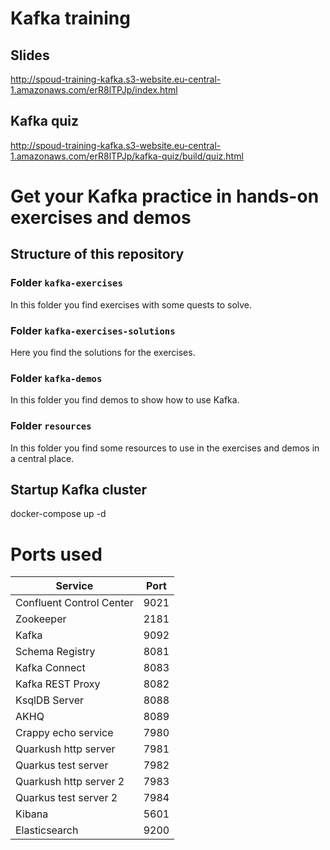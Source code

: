 # Kafka training

## Slides

http://spoud-training-kafka.s3-website.eu-central-1.amazonaws.com/erR8lTPJp/index.html

## Kafka quiz

http://spoud-training-kafka.s3-website.eu-central-1.amazonaws.com/erR8lTPJp/kafka-quiz/build/quiz.html

# Get your Kafka practice in hands-on exercises and demos

## Structure of this repository

### Folder `kafka-exercises`

In this folder you find exercises with some quests to solve.

### Folder `kafka-exercises-solutions`

Here you find the solutions for the exercises.

### Folder `kafka-demos`

In this folder you find demos to show how to use Kafka.

### Folder `resources`

In this folder you find some resources to use in the exercises and demos in a central place.


## Startup Kafka cluster

docker-compose up -d 

# Ports used

| Service                  | Port |
|--------------------------|------|
| Confluent Control Center | 9021 |
| Zookeeper                | 2181 |
| Kafka                    | 9092 |
| Schema Registry          | 8081 |
| Kafka Connect            | 8083 |
| Kafka REST Proxy         | 8082 |
| KsqlDB Server            | 8088 |
| AKHQ                     | 8089 |
| Crappy echo service      | 7980 |
| Quarkush http server     | 7981 |
| Quarkus test server      | 7982 |
| Quarkush http server 2   | 7983 |
| Quarkus test server 2    | 7984 |
| Kibana                   | 5601 |
| Elasticsearch            | 9200 |


